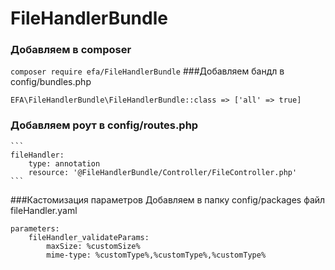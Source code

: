 # FileHandlerBundle

### Добавляем в composer 
``
composer require efa/FileHandlerBundle
``
###Добавляем бандл в config/bundles.php
```
EFA\FileHandlerBundle\FileHandlerBundle::class => ['all' => true]
```
### Добавляем роут в config/routes.php
    ```
    fileHandler:
        type: annotation
        resource: '@FileHandlerBundle/Controller/FileController.php'
    ```
###Кастомизация параметров
Добавляем в папку config/packages файл fileHandler.yaml
```
parameters:
    fileHandler_validateParams:
        maxSize: %customSize%
        mime-type: %customType%,%customType%,%customType%
```    
